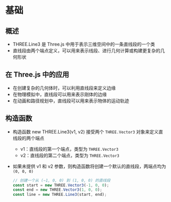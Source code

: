# 基础

## 概述

+ THREE.Line3 是 Three.js 中用于表示三维空间中的一条直线段的一个类
+ 直线段由两个端点定义，可以用来表示线段、进行几何计算或构建更复杂的几何形状

## 在 Three.js 中的应用

+ 在创建复杂的几何体时，可以利用直线段来定义边缘
+ 在物理模拟中，直线段可以用来表示刚体的边缘
+ 在动画和路径规划中，直线段可以用来表示物体的运动轨迹

## 构造函数

+ 构造函数 new THREE.Line3(v1, v2) 接受两个 `THREE.Vector3` 对象来定义直线段的两个端点

  + v1：直线段的第一个端点，类型为 `THREE.Vector3`
  + v2：直线段的第二个端点，类型为 `THREE.Vector3`

+ 如果未提供 v1 和 v2 参数，则构造函数将创建一个默认的直线段，两端点均为 `(0, 0, 0)`

  ```js
  // 创建一个从 (−1, 0, 0) 到 (1, 0, 0) 的直线段
  const start = new THREE.Vector3(-1, 0, 0);
  const end = new THREE.Vector3(1, 0, 0);
  const line = new THREE.Line3(start, end);
  ```
